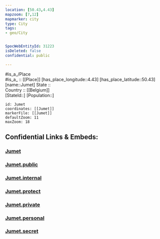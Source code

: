 ```yaml
---
location: [50.43,4.43] 
mapzoom: [7,12] 
mapmarker: city 
type: City
tags:
- geo/City


SpocWebEntityId: 31223
isDeleted: false
confidential: public

---
```

#is_a_/Place  
#is_a_ :: [[Place]] 
[has_place_longitude::4.43] 
[has_place_latitude::50.43] 
[name::Jumet] 
State ::  
Country :: [[Belgium]]  
[StateId::] 
[Population::] 



```leaflet
id: Jumet
coordinates: [[Jumet]] 
markerFile: [[Jumet]] 
defaultZoom: 11 
maxZoom: 18
```


## Confidential Links & Embeds: 

### [Jumet](/_Standards/Earth/Continent/Europe/Europe~West/Belgium/Regions~Belgium/Wallonie/counties~Wallonie/Hainaut/City/Jumet.md) 

### [Jumet.public](/_public/Earth/Continent/Europe/Europe~West/Belgium/Regions~Belgium/Wallonie/counties~Wallonie/Hainaut/City/Jumet.public.md) 

### [Jumet.internal](/_internal/Earth/Continent/Europe/Europe~West/Belgium/Regions~Belgium/Wallonie/counties~Wallonie/Hainaut/City/Jumet.internal.md) 

### [Jumet.protect](/_protect/Earth/Continent/Europe/Europe~West/Belgium/Regions~Belgium/Wallonie/counties~Wallonie/Hainaut/City/Jumet.protect.md) 

### [Jumet.private](/_private/Earth/Continent/Europe/Europe~West/Belgium/Regions~Belgium/Wallonie/counties~Wallonie/Hainaut/City/Jumet.private.md) 

### [Jumet.personal](/_personal/Earth/Continent/Europe/Europe~West/Belgium/Regions~Belgium/Wallonie/counties~Wallonie/Hainaut/City/Jumet.personal.md) 

### [Jumet.secret](/_secret/Earth/Continent/Europe/Europe~West/Belgium/Regions~Belgium/Wallonie/counties~Wallonie/Hainaut/City/Jumet.secret.md)

